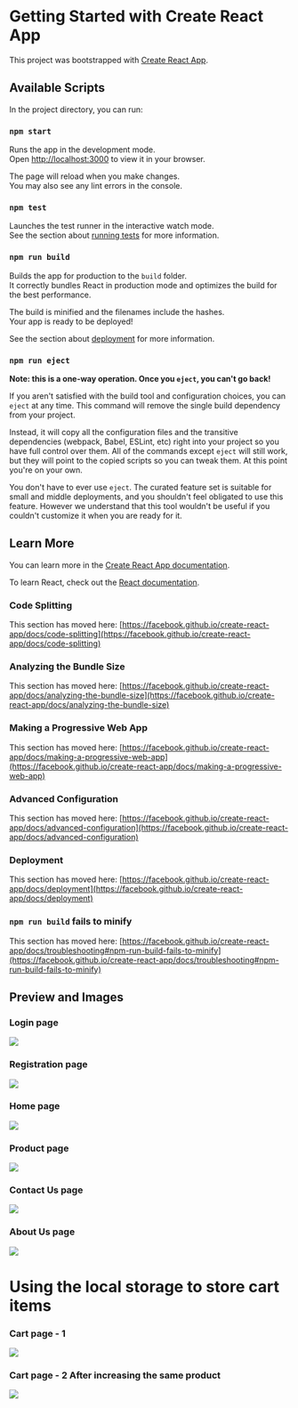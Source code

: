 # Getting Started with Create React App

This project was bootstrapped with [Create React App](https://github.com/facebook/create-react-app).

## Available Scripts

In the project directory, you can run:

### `npm start`

Runs the app in the development mode.\
Open [http://localhost:3000](http://localhost:3000) to view it in your browser.

The page will reload when you make changes.\
You may also see any lint errors in the console.

### `npm test`

Launches the test runner in the interactive watch mode.\
See the section about [running tests](https://facebook.github.io/create-react-app/docs/running-tests) for more information.

### `npm run build`

Builds the app for production to the `build` folder.\
It correctly bundles React in production mode and optimizes the build for the best performance.

The build is minified and the filenames include the hashes.\
Your app is ready to be deployed!

See the section about [deployment](https://facebook.github.io/create-react-app/docs/deployment) for more information.

### `npm run eject`

**Note: this is a one-way operation. Once you `eject`, you can't go back!**



If you aren't satisfied with the build tool and configuration choices, you can `eject` at any time. This command will remove the single build dependency from your project.

Instead, it will copy all the configuration files and the transitive dependencies (webpack, Babel, ESLint, etc) right into your project so you have full control over them. All of the commands except `eject` will still work, but they will point to the copied scripts so you can tweak them. At this point you're on your own.

You don't have to ever use `eject`. The curated feature set is suitable for small and middle deployments, and you shouldn't feel obligated to use this feature. However we understand that this tool wouldn't be useful if you couldn't customize it when you are ready for it.

## Learn More

You can learn more in the [Create React App documentation](https://facebook.github.io/create-react-app/docs/getting-started).

To learn React, check out the [React documentation](https://reactjs.org/).

### Code Splitting

This section has moved here: [https://facebook.github.io/create-react-app/docs/code-splitting](https://facebook.github.io/create-react-app/docs/code-splitting)

### Analyzing the Bundle Size

This section has moved here: [https://facebook.github.io/create-react-app/docs/analyzing-the-bundle-size](https://facebook.github.io/create-react-app/docs/analyzing-the-bundle-size)

### Making a Progressive Web App

This section has moved here: [https://facebook.github.io/create-react-app/docs/making-a-progressive-web-app](https://facebook.github.io/create-react-app/docs/making-a-progressive-web-app)

### Advanced Configuration

This section has moved here: [https://facebook.github.io/create-react-app/docs/advanced-configuration](https://facebook.github.io/create-react-app/docs/advanced-configuration)

### Deployment

This section has moved here: [https://facebook.github.io/create-react-app/docs/deployment](https://facebook.github.io/create-react-app/docs/deployment)

### `npm run build` fails to minify

This section has moved here: [https://facebook.github.io/create-react-app/docs/troubleshooting#npm-run-build-fails-to-minify](https://facebook.github.io/create-react-app/docs/troubleshooting#npm-run-build-fails-to-minify)


## Preview and Images
### Login page
<img src="https://github.com/niteshmrh/eshop/blob/b45dd992cede1351aed5c10950fb9add61b19c32/login.png">

### Registration page
<img src="https://github.com/niteshmrh/eshop/blob/b45dd992cede1351aed5c10950fb9add61b19c32/Registration.png">

### Home page
<img src="https://github.com/niteshmrh/eshop/blob/b45dd992cede1351aed5c10950fb9add61b19c32/Home.png">

### Product page
<img src="https://github.com/niteshmrh/eshop/blob/b45dd992cede1351aed5c10950fb9add61b19c32/Products.png">

### Contact Us page
<img src="https://github.com/niteshmrh/eshop/blob/b45dd992cede1351aed5c10950fb9add61b19c32/Contact%20Us.png">

### About Us page
<img src="https://github.com/niteshmrh/eshop/blob/b45dd992cede1351aed5c10950fb9add61b19c32/About%20us.png">

#  Using the local storage to store cart items

### Cart page - 1
<img src="https://github.com/niteshmrh/eshop/blob/b45dd992cede1351aed5c10950fb9add61b19c32/cart_1.png">

### Cart page - 2 After increasing the same product
<img src="https://github.com/niteshmrh/eshop/blob/b45dd992cede1351aed5c10950fb9add61b19c32/cart_2.png">


